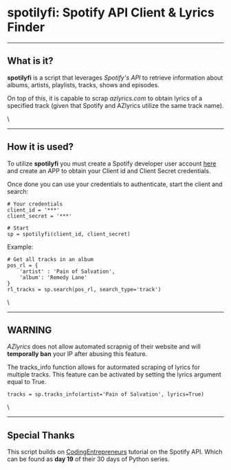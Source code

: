 # **spotilyfi: Spotify API Client & Lyrics Finder**
___

## What is it?
**spotilyfi** is a script that leverages *Spotify's API* to retrieve information about albums, artists, playlists, tracks, shows and episodes. 

On top of this, it is capable to scrap *azlyrics.com* to obtain lyrics of a specified track (given that Spotify and AZlyrics utilize the same track name).

\
___
## How it is used?
To utilize **spotilyfi** you must create a Spotify developer user account [here](https://developer.spotify.com/) and create an APP to obtain your Client id and Client Secret credentials.

Once done you can use your credentials to authenticate, start the client and search:


```
# Your credentials
client_id = '***'
client_secret = '***'

# Start
sp = spotilyfi(client_id, client_secret)
```

Example:


```
# Get all tracks in an album
pos_rl = {
    'artist' : 'Pain of Salvation',
    'album': 'Remedy Lane'
}
rl_tracks = sp.search(pos_rl, search_type='track')
```

\
___
## WARNING
*AZlyrics* does not allow automated scrapnig of their website and will **temporally ban** your IP after abusing this feature.

The tracks_info function allows for autormated scraping of lyrics for multiple tracks. This feature can be activated by setting the lyrics argument equal to True.


```
tracks = sp.tracks_info(artist='Pain of Salvation', lyrics=True)
```

\
___
## Special Thanks
This script builds on [CodingEntrepreneurs](https://www.youtube.com/channel/UCWEHue8kksIaktO8KTTN_zg) tutorial on the Spotify API. Which can be found as **day 19** of their 30 days of Python series.
